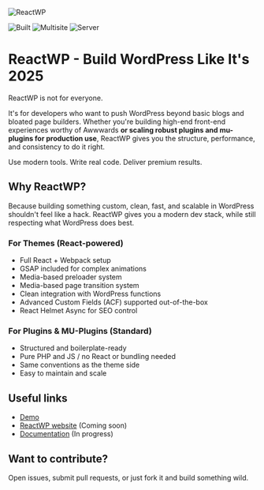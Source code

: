 ![ReactWP](https://reactwp.com/github-image/banner-black.jpg)

![Built](https://img.shields.io/badge/Built-Webpack-blue)
![Multisite](https://img.shields.io/badge/Multisite-Supported-brightgreen)
![Server](https://img.shields.io/badge/Server-PHP-orange)

# ReactWP - Build WordPress Like It's 2025

ReactWP is not for everyone.

It's for developers who want to push WordPress beyond basic blogs and bloated page builders. Whether you're building high-end front-end experiences worthy of Awwwards **or scaling robust plugins and mu-plugins for production use**, ReactWP gives you the structure, performance, and consistency to do it right.

Use modern tools. Write real code. Deliver premium results.

## Why ReactWP?

Because building something custom, clean, fast, and scalable in WordPress shouldn't feel like a hack. ReactWP gives you a modern dev stack, while still respecting what WordPress does best.

### For Themes (React-powered)

- Full React + Webpack setup
- GSAP included for complex animations
- Media-based preloader system
- Media-based page transition system
- Clean integration with WordPress functions
- Advanced Custom Fields (ACF) supported out-of-the-box
- React Helmet Async for SEO control

### For Plugins & MU-Plugins (Standard)

- Structured and boilerplate-ready
- Pure PHP and JS / no React or bundling needed
- Same conventions as the theme side
- Easy to maintain and scale

## Useful links

- [Demo](https://github.com/studiochampgauche/studiochampgauche-network)
- [ReactWP website](https://reactwp.com) (Coming soon)
- [Documentation](https://reactwp.com/docs) (In progress)

## Want to contribute?

Open issues, submit pull requests, or just fork it and build something wild.